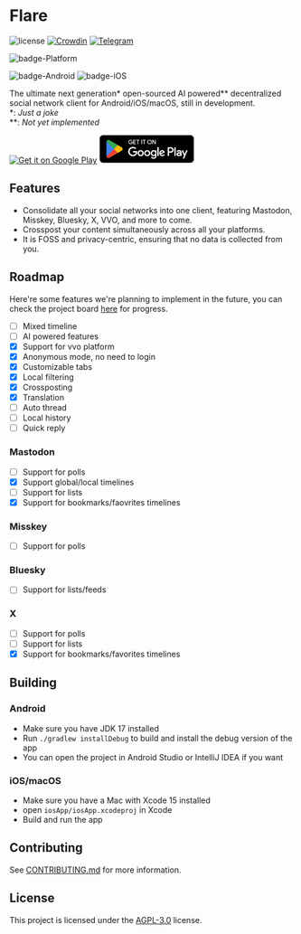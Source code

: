 # Flare
![license](https://img.shields.io/github/license/DimensionDev/Flare)
[![Crowdin](https://badges.crowdin.net/flareapp/localized.svg)](https://crowdin.com/project/flareapp)
[![Telegram](https://img.shields.io/badge/-telegram-blue?logo=telegram&color=white)](https://t.me/+0UtcP6_qcDoyOWE1)

![badge-Platform](https://img.shields.io/badge/Supported%20Platform-Mastodon%20|%20Misskey%20|%20Bluesky%20|%20X%20|%20VVO-ffffff)

![badge-Android](https://img.shields.io/badge/Android-6.0-3DDC84)
![badge-iOS](https://img.shields.io/badge/iOS-17.0-black)


The ultimate next generation* open-sourced AI powered** decentralized social network client for Android/iOS/macOS, still in development.  
*: _Just a joke_  
**: _Not yet implemented_


<a href='https://testflight.apple.com/join/iYP7QZME'><img alt='Get it on Google Play' src='https://developer.apple.com/app-store/marketing/guidelines/images/badge-example-preferred_2x.png' height=50/></a>
<a href='https://play.google.com/store/apps/details?id=dev.dimension.flare&pcampaignid=pcampaignidMKT-Other-global-all-co-prtnr-py-PartBadge-Mar2515-1'><img alt='Get it on Google Play' src='docs\src\assets\en_badge_web_generic.png' height=50/></a>

## Features
 - Consolidate all your social networks into one client, featuring Mastodon, Misskey, Bluesky, X, VVO, and more to come.
 - Crosspost your content simultaneously across all your platforms.
 - It is FOSS and privacy-centric, ensuring that no data is collected from you.

## Roadmap
Here're some features we're planning to implement in the future, you can check the project board [here](https://github.com/orgs/DimensionDev/projects/3) for progress.
 - [ ] Mixed timeline
 - [ ] AI powered features
 - [x] Support for vvo platform
 - [x] Anonymous mode, no need to login
 - [x] Customizable tabs
 - [x] Local filtering
 - [x] Crossposting
 - [x] Translation
 - [ ] Auto thread
 - [ ] Local history
 - [ ] Quick reply

### Mastodon
 - [ ] Support for polls
 - [x] Support global/local timelines
 - [ ] Support for lists
 - [x] Support for bookmarks/faovrites timelines

### Misskey
 - [ ] Support for polls

### Bluesky
 - [ ] Support for lists/feeds

### X
 - [ ] Support for polls
 - [ ] Support for lists
 - [x] Support for bookmarks/favorites timelines

## Building
### Android
 - Make sure you have JDK 17 installed
 - Run `./gradlew installDebug` to build and install the debug version of the app
 - You can open the project in Android Studio or IntelliJ IDEA if you want

### iOS/macOS
 - Make sure you have a Mac with Xcode 15 installed
 - open `iosApp/iosApp.xcodeproj` in Xcode
 - Build and run the app

## Contributing
See [CONTRIBUTING.md](CONTRIBUTING.md) for more information.

## License
This project is licensed under the [AGPL-3.0](LICENSE) license.
